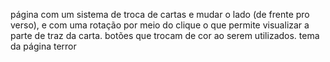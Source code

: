 página com um sistema de troca de cartas
e mudar o lado (de frente pro verso), 
e com uma rotação por meio do clique
o que permite visualizar a parte de traz
da carta.
botões que trocam de cor ao serem 
utilizados.
tema da página terror 
